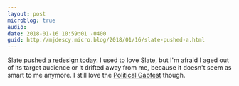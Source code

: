 ```yaml
---
layout: post
microblog: true
audio: 
date: 2018-01-16 10:59:01 -0400
guid: http://mjdescy.micro.blog/2018/01/16/slate-pushed-a.html
---
```

[Slate pushed a redesign today](https://slate.com/briefing/2018/01/why-we-redesigned-slate.html). I used to love Slate, but I'm afraid I aged out of its target audience or it drifted away from me, because it doesn't seem as smart to me anymore. I still love the [Political Gabfest](http://www.slate.com/articles/podcasts/gabfest.html) though.
